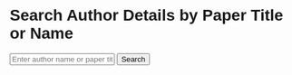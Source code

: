 <!DOCTYPE html>
<html lang="en">
<head>
  <meta charset="UTF-8">
  <meta name="viewport" content="width=device-width, initial-scale=1.0">
  <title>Author Details Search Tool</title>
  <style>
    body {
      font-family: Arial, sans-serif;
      margin: 20px;
    }
    .search-container {
      margin-bottom: 20px;
    }
    .results {
      margin-top: 20px;
    }
    .result-item {
      border: 1px solid #ccc;
      padding: 15px;
      margin-bottom: 15px;
      border-radius: 5px;
    }
    .copy-btn {
      background-color: #4CAF50;
      color: white;
      border: none;
      padding: 5px 10px;
      cursor: pointer;
      border-radius: 3px;
    }
  </style>
</head>
<body>
  <h1>Search Author Details by Paper Title or Name</h1>

  <div class="search-container">
    <input type="text" id="searchQuery" placeholder="Enter author name or paper title">
    <button onclick="searchAuthor()">Search</button>
  </div>

  <div class="results" id="results"></div>

  <script>
    // Function to search for author details using OpenAlex API and CrossRef API
    function searchAuthor() {
      const query = document.getElementById('searchQuery').value;
      if (!query) {
        alert('Please enter a search query');
        return;
      }

      // Build the OpenAlex API request URL
      const openAlexUrl = `https://api.openalex.org/works?filter=title.search:${encodeURIComponent(query)}&per-page=5`;

      // Fetch author details from OpenAlex API
      fetch(openAlexUrl)
        .then(response => response.json())
        .then(data => {
          // Clear previous results
          const resultsContainer = document.getElementById('results');
          resultsContainer.innerHTML = '';

          // Check if results exist
          if (data.results && data.results.length > 0) {
            data.results.forEach(work => {
              const title = work.title;
              const authors = work.authorships;

              let authorList = '';
              authors.forEach(author => {
                const name = author.author.display_name || 'Name not available';
                const institution = author.institutions.length > 0 ? author.institutions[0].display_name : 'Institution not available';

                // ORCID ID (if available)
                const orcid = author.author.orcid || null;

                // Display author details
                const authorInfo = `<strong>Name:</strong> ${name}<br><strong>Institution:</strong> ${institution}`;
                authorList += `
                  <div class="author-info">
                    ${authorInfo}
                    <button class="copy-btn" onclick="copyToClipboard('${authorInfo}')">Copy</button>
                  </div><br>
                `;

                // Fetch more details from ORCID if available
                if (orcid) {
                  fetch(`https://pub.orcid.org/v3.0/${orcid}/record`)
                    .then(response => response.json())
                    .then(orcidData => {
                      const orcidAffiliations = orcidData.affiliations.map(aff => aff.organization.name).join(', ');
                      const orcidInfo = `<strong>ORCID:</strong> ${orcid}<br><strong>Affiliations:</strong> ${orcidAffiliations}`;
                      document.querySelector(`#author-${name}`).innerHTML += `<br>${orcidInfo}`;
                    });
                }
              });

              const resultItem = `
                <div class="result-item">
                  <h3>${title}</h3>
                  ${authorList}
                </div>
              `;
              resultsContainer.innerHTML += resultItem;
            });
          } else {
            resultsContainer.innerHTML = '<p>No results found.</p>';
          }
        })
        .catch(error => {
          console.error('Error fetching data:', error);
          alert('An error occurred while fetching data.');
        });
    }

    // Function to copy text to clipboard
    function copyToClipboard(text) {
      const tempInput = document.createElement('textarea');
      tempInput.value = text;
      document.body.appendChild(tempInput);
      tempInput.select();
      document.execCommand('copy');
      document.body.removeChild(tempInput);
      alert('Copied to clipboard!');
    }
  </script>
</body>
</html>

